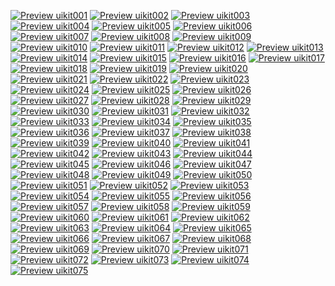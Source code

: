 [![Preview uikit001](./img/uikit001.png)](./001_uilabel.md)
[![Preview uikit002](./img/uikit002.png)](./002_uibutton.md)
[![Preview uikit003](./img/uikit003.png)](./003_uibutton.md)
[![Preview uikit004](./img/uikit004.png)](./004_uitextfield.md)
[![Preview uikit005](./img/uikit005.png)](./005_uiimageview.md)
[![Preview uikit006](./img/uikit006.png)](./006_uitableview.md)
[![Preview uikit007](./img/uikit007.png)](./007_uifont.md)
[![Preview uikit008](./img/uikit008.png)](./008_uinotification.md)
[![Preview uikit009](./img/uikit009.png)](./009_uiwebview.md)
[![Preview uikit010](./img/uikit010.png)](./010_uialertcontroller.md)
[![Preview uikit011](./img/uikit011.png)](./011_uipickerview.md)
[![Preview uikit012](./img/uikit012.png)](./012_uinavigationcontroller.md)
[![Preview uikit013](./img/uikit013.png)](./013_uitabbarcontroller.md)
[![Preview uikit014](./img/uikit014.png)](./014_uiimageview.md)
[![Preview uikit015](./img/uikit015.png)](./015_uiviewcontroller.md)
[![Preview uikit016](./img/uikit016.png)](./016_uiscrollview.md)
[![Preview uikit017](./img/uikit017_001.png)](./017_uibarbuttonitem.md)
[![Preview uikit018](./img/uikit018_001.png)](./018_uipagecontrol.md)
[![Preview uikit019](./img/uikit019.png)](./019_sectionuitableview.md)
[![Preview uikit020](./img/uikit020.png)](./020_uitextview.md)
[![Preview uikit021](./img/uikit021_001.png)](./021_uislider.md)
[![Preview uikit022](./img/uikit022_001.png)](./022_uiswitch.md)
[![Preview uikit023](./img/uikit023.png)](./023_uidatepicker.md)
[![Preview uikit024](./img/uikit024_001.png)](./024_uiactivityindicator.md)
[![Preview uikit025](./img/uikit025_001.png)](./025_uisearchbar.md)
[![Preview uikit026](./img/uikit026_001.png)](./026_uiwindow.md)
[![Preview uikit027](./img/uikit027_001.png)](./027_uitoolbar.md)
[![Preview uikit028](./img/uikit028.png)](./028_uiprogressview.md)
[![Preview uikit029](./img/uikit029.png)](./029_uisegmentedcontrol.md)
[![Preview uikit030](./img/uikit030.png)](./030_uistepper.md)
[![Preview uikit031](./img/uikit031_001.png)](./031_uinavigationitem.md)
[![Preview uikit032](./img/uikit032.png)](./032_uialertC¥controller.md)
[![Preview uikit033](./img/uikit033_001.png)](./033_uimenucontroller.md)
[![Preview uikit034](./img/uikit034.png)](./034_uimotioneffect.md)
[![Preview uikit035](./img/uikit035_001.png)](./035_blureffect.md)
[![Preview uikit036](./img/uikit036_001.png)](./036_uiviewtransition.md)
[![Preview uikit037](./img/uikit037.png)](./037_touchevent.md)
[![Preview uikit038](./img/uikit038.png)](./038_uitextfield.md)
[![Preview uikit039](./img/uikit039.png)](./039_uitextfield.md)
[![Preview uikit040](./img/uikit040.png)](./040_gesturerecognizer.md)
[![Preview uikit041](./img/uikit041.png)](./041_uiapplicationpass.md)
[![Preview uikit042](./img/uikit042.png)](./042_uialertcontroller.md)
[![Preview uikit043](./img/uikit043_001.png)](./043_preview.md)
[![Preview uikit044](./img/uikit044_001.png)](./044_scoundscreendraw.md)
[![Preview uikit045](./img/uikit045.png)](./045_uitableviewbutton.md)
[![Preview uikit046](./img/uikit046_001.png)](./046_uitableviewslide.md)
[![Preview uikit047](./img/uikit047_001.png)](./047_uiscrollview.md)
[![Preview uikit048](./img/uikit048.png)](./048_effectbutton.md)
[![Preview uikit049](./img/uikit049.png)](./049_custombutton.md)
[![Preview uikit050](./img/uikit050.png)](./050_deleteuiparts.md)
[![Preview uikit051](./img/uikit051.png)](./051_uitableview.md)
[![Preview uikit052](./img/uikit052.png)](./052_uibezierpath.md)
[![Preview uikit053](./img/uikit053.png)](./053_uicollectionview.md)
[![Preview uikit054](./img/uikit054.png)](./054_customuicollectionview.md)
[![Preview uikit055](./img/uikit055.png)](./055_sectionuicollectionview.md)
[![Preview uikit056](./img/uikit056_1.png)](./056_uiimagepickercontroller.md)
[![Preview uikit057](./img/uikit057_1.png)](./057_uiimage.md)
[![Preview uikit058](./img/uikit058_1.png)](./058_image.md)
[![Preview uikit059](./img/uikit059_1.png)](./059_uiimage.md)
[![Preview uikit060](./img/uikit060_1.png)](./060_uiimage.md)
[![Preview uikit061](./img/uikit061.png)](./061_screenshot.md)
[![Preview uikit062](./img/uikit062.png)](./062_uipopover.md)
[![Preview uikit063](./img/uikit063_1.png)](./063_uitextchecker.md)
[![Preview uikit064](./img/uikit064.png)](./064_uiview.md)
[![Preview uikit065](./img/uikit065_1.png)](./065_collision.md)
[![Preview uikit066](./img/uikit066.png)](./066_uiview.md)
[![Preview uikit067](./img/uikit067.png)](./067_uiview.md)
[![Preview uikit068](./img/uikit068.png)](./068_uiview.md)
[![Preview uikit069](./img/uikit069.png)](./069_animation.md)
[![Preview uikit070](./img/uikit070_1.png)](./070_uitouch.md)
[![Preview uikit071](./img/uikit071_1.png)](./071_modal.md)
[![Preview uikit072](./img/uikit072.png)](./072_custombutton.md)
[![Preview uikit073](./img/uikit073_1.png)](./073_uiview.md)
[![Preview uikit074](./img/uikit074.png)](./074_webviewpdf.md)
[![Preview uikit075](./img/uikit075.png)](./075_webviewfile.md)
